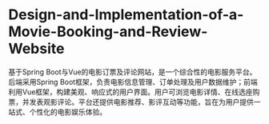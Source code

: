 # Design-and-Implementation-of-a-Movie-Booking-and-Review-Website
基于Spring Boot与Vue的电影订票及评论网站，是一个综合性的电影服务平台。后端采用Spring Boot框架，负责电影信息管理、订单处理及用户数据维护；前端利用Vue框架，构建美观、响应式的用户界面。用户可浏览电影详情、在线选座购票，并发表观影评论。平台还提供电影推荐、影评互动等功能，旨在为用户提供一站式、个性化的电影娱乐体验。
